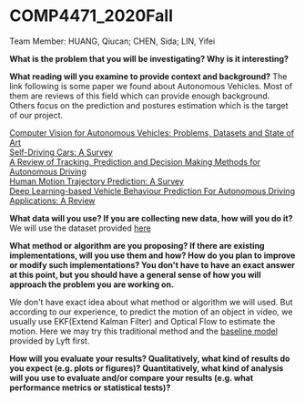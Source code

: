 # COMP4471_2020Fall

Team Member: HUANG, Qiucan; CHEN, Sida; LIN, Yifei

**What is the problem that you will be investigating? Why is it interesting?**

**What reading will you examine to provide context and background?**
The link following is some paper we found about Autonomous Vehicles. Most of them are reviews of this field which can provide enough background. Others focus on the prediction and postures estimation which is the target of our project.

[Computer Vision for Autonomous Vehicles: Problems, Datasets and State of Art](https://arxiv.org/pdf/1704.05519.pdf)  
[Self-Driving Cars: A Survey](https://arxiv.org/pdf/1901.04407.pdf)  
[A Review of Tracking, Prediction and Decision Making Methods for Autonomous Driving](https://arxiv.org/pdf/1909.07707.pdf)  
[Human Motion Trajectory Prediction: A Survey](https://arxiv.org/pdf/1905.06113.pdf)  
[Deep Learning-based Vehicle Behaviour Prediction For Autonomous Driving Applications: A Review](https://arxiv.org/pdf/1912.11676.pdf)  

**What data will you use? If you are collecting new data, how will you do it?**
We will use the dataset provided [here](https://www.kaggle.com/c/lyft-motion-prediction-autonomous-vehicles/data)

**What method or algorithm are you proposing? If there are existing implementations, will you use them and how? How do you plan to improve or modify such implementations? You don't have to have an exact answer at this point, but you should have a general sense of how you will approach the problem you are working on.**

We don't have exact idea about what method or algorithm we will used.
But according to our experience, to predict the motion of an object in video, we usually use EKF(Extend Kalman Filter) and Optical Flow to estimate the motion. Here we may try this traditional method and the [baseline model](https://www.kaggle.com/pestipeti/pytorch-baseline-train) provided by Lyft first.

**How will you evaluate your results? Qualitatively, what kind of results do you expect (e.g. plots or figures)? Quantitatively, what kind of analysis will you use to evaluate and/or compare your results (e.g. what performance metrics or statistical tests)?**
